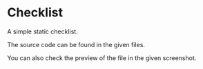 # Checklist
A simple static checklist.

The source code can be found in the given files.

You can also check the preview of the file in the given screenshot.
